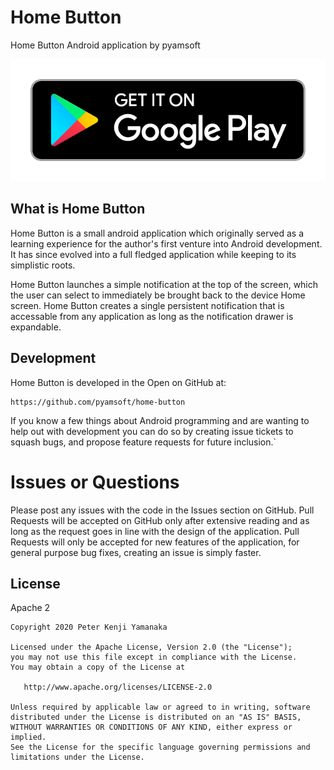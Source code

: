# Home Button

Home Button Android application by pyamsoft

[![Get it on Google Play](https://raw.githubusercontent.com/pyamsoft/home-button/master/art/google-play-badge.png)][1]

## What is Home Button

Home Button is a small android application which originally served as
a learning experience for the author's first venture into Android development.
It has since evolved into a full fledged application while keeping to its
simplistic roots.

Home Button launches a simple notification at the top of the screen, which
the user can select to immediately be brought back to the device Home screen.
Home Button creates a single persistent notification that is accessable from
any application as long as the notification drawer is expandable.

## Development

Home Button is developed in the Open on GitHub at:  
```
https://github.com/pyamsoft/home-button
```
If you know a few things about Android programming and are wanting to help
out with development you can do so by creating issue tickets to squash bugs,
and propose feature requests for future inclusion.`

# Issues or Questions

Please post any issues with the code in the Issues section on GitHub. Pull Requests
will be accepted on GitHub only after extensive reading and as long as the request
goes in line with the design of the application. Pull Requests will only be
accepted for new features of the application, for general purpose bug fixes, creating
an issue is simply faster.

[1]: https://play.google.com/store/apps/details?id=com.pyamsoft.homebutton

## License

Apache 2

```
Copyright 2020 Peter Kenji Yamanaka

Licensed under the Apache License, Version 2.0 (the "License");
you may not use this file except in compliance with the License.
You may obtain a copy of the License at

   http://www.apache.org/licenses/LICENSE-2.0

Unless required by applicable law or agreed to in writing, software
distributed under the License is distributed on an "AS IS" BASIS,
WITHOUT WARRANTIES OR CONDITIONS OF ANY KIND, either express or implied.
See the License for the specific language governing permissions and
limitations under the License.
```
